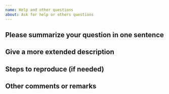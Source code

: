 ```yaml
---
name: Help and other questions
about: Ask for help or others questions
---
```


## Please summarize your question in one sentence

## Give a more extended description

## Steps to reproduce (if needed)

## Other comments or remarks
